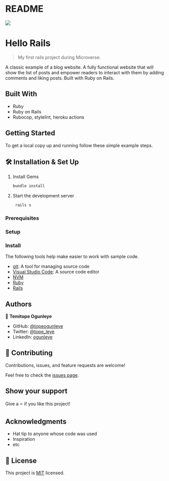 # README
![](https://img.shields.io/badge/Microverse-blueviolet)

# Hello Rails

> My first rails project during Microverse.

A classic example of a blog website. A fully functional website that will show the list of posts and empower readers to interact with them by adding comments and liking posts. Built with Ruby on Rails.

## Built With

- Ruby
- Ruby on Rails
- Rubocop, stylelint, heroku actions

## Getting Started

To get a local copy up and running follow these simple example steps.
## 🛠 Installation & Set Up

1. Install Gems

   ```sh
   bundle install
   ```

2. Start the development server

   ```sh
    rails s
   ```


### Prerequisites

### Setup

### Install
The following tools help make easier to work with sample code.

- [git](https://git-scm.com/downloads): A tool for managing source code
- [Visual Studio Code](https://code.visualstudio.com/): A source code editor
- [NVM](https://github.com/nvm-sh/nvm)
- [Ruby](https://www.ruby-lang.org/en/documentation/installation/)
- [Rails](https://www.digitalocean.com/community/tutorials/how-to-install-ruby-on-rails-with-rbenv-on-ubuntu-20-04)

## Authors

👤 **Temitope Ogunleye**

- GitHub: [@topeogunleye](https://github.com/topeogunleye)
- Twitter: [@tope_leye](https://twitter.com/tope_leye)
- LinkedIn: [ogunleye](https://linkedin.com/in/ogunleye)

## 🤝 Contributing

Contributions, issues, and feature requests are welcome!

Feel free to check the [issues page](../../issues/).

## Show your support

Give a ⭐️ if you like this project!

## Acknowledgments

- Hat tip to anyone whose code was used
- Inspiration
- etc

## 📝 License

This project is [MIT](./MIT.md) licensed.